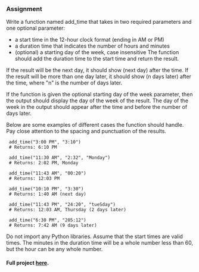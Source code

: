 
### Assignment
Write a function named add_time that takes in two required parameters and one optional parameter:

* a start time in the 12-hour clock format (ending in AM or PM)
* a duration time that indicates the number of hours and minutes
* (optional) a starting day of the week, case insensitive
The function should add the duration time to the start time and return the result.

If the result will be the next day, it should show (next day) after the time. If the result will be more than one day later, it should show (n days later) after the time, where "n" is the number of days later.

If the function is given the optional starting day of the week parameter, then the output should display the day of the week of the result. The day of the week in the output should appear after the time and before the number of days later.

Below are some examples of different cases the function should handle. Pay close attention to the spacing and punctuation of the results.

     add_time("3:00 PM", "3:10")
     # Returns: 6:10 PM

     add_time("11:30 AM", "2:32", "Monday")
     # Returns: 2:02 PM, Monday

     add_time("11:43 AM", "00:20")
     # Returns: 12:03 PM

     add_time("10:10 PM", "3:30")
     # Returns: 1:40 AM (next day)

     add_time("11:43 PM", "24:20", "tueSday")
     # Returns: 12:03 AM, Thursday (2 days later)

     add_time("6:30 PM", "205:12")
     # Returns: 7:42 AM (9 days later)
Do not import any Python libraries. Assume that the start times are valid times. The minutes in the duration time will be a whole number less than 60, but the hour can be any whole number.

#### **Full project [here](https://replit.com/@SlightlySaltedT/boilerplate-time-calculator).**
